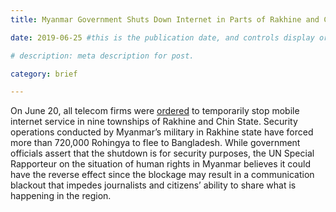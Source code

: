 ```yaml
---
title: Myanmar Government Shuts Down Internet in Parts of Rakhine and Chin State

date: 2019-06-25 #this is the publication date, and controls display order.

# description: meta description for post.

category: brief

---
```


On June 20, all telecom firms were [ordered][link] to temporarily stop mobile internet service in nine townships of Rakhine and Chin State. Security operations conducted by Myanmar’s military in Rakhine state have forced more than 720,000 Rohingya to flee to Bangladesh. While government officials assert that the shutdown is for security purposes, the UN Special Rapporteur on the situation of human rights in Myanmar believes it could have the reverse effect since the blockage may result in a communication blackout that impedes journalists and citizens’ ability to share what is happening in the region.

[link]: https://www.cnn.com/2019/06/25/asia/myanmar-internet-shutdown-intl-hnk/index.html
